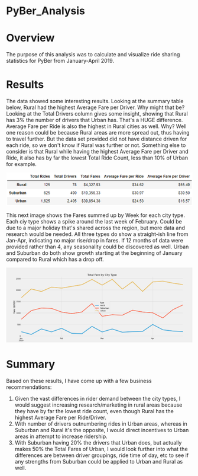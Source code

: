 # PyBer_Analysis

# Overview
The purpose of this analysis was to calculate and visualize ride sharing statistics for PyBer from January-April 2019.

# Results
The data showed some interesting results. Looking at the summary table below, Rural had the highest Average Fare per Driver. Why might that be? Looking at the Total Drivers column gives some insight, showing that Rural has 3% the number of drivers that Urban has. That's a HUGE difference. Average Fare per Ride is also the highest in Rural cities as well. Why? Well one reason could be because Rural areas are more spread out, thus having to travel further. But the data set provided did not have distance driven for each ride, so we don't know if Rural was further or not. Something else to consider is that Rural while having the highest Average Fare per Driver and Ride, it also has by far the lowest Total Ride Count, less than 10% of Urban for example.

![PyBer Summary](https://raw.githubusercontent.com/jdwrhodes/PyBer_Analysis/main/analysis/PyBer_Summary.png "PyBer Summary")

This next image shows the Fares summed up by Week for each city type. Each ciy type shows a spike around the last week of February. Could be due to a major holiday that's shared across the region, but more data and research would be needed. All three types do show a straight-ish line from Jan-Apr, indicating no major rise/drop in fares. If 12 months of data were provided rather than 4, any seasonality could be discovered as well. Urban and Suburban do both show growth starting at the beginning of January compared to Rural which has a drop off. 

![PyBer Fare Summary](https://raw.githubusercontent.com/jdwrhodes/PyBer_Analysis/main/analysis/PyBer_fare_summary.png "PyBer Fare Summary")

# Summary
Based on these results, I have come up with a few business recommendations:

1. Given the vast differences in rider demand between the city types, I would suggest increasing research/marketing in rural areas because they have by far the lowest ride count, even though Rural has the highest Average Fare per Ride/Driver.
2. With number of drivers outnumbering rides in Urban areas, whereas in Suburban and Rural it's the opposite, I would direct incentives to Urban areas in attempt to increase ridership.
3. With Suburban having 20% the drivers that Urban does, but actually makes 50% the Total Fares of Urban, I would look further into what the differences are between driver groupings, ride time of day, etc to see if any strengths from Suburban could be applied to Urban and Rural as well.
